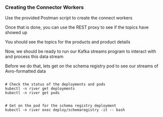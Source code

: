 ### Creating the Connector Workers

Use the provided Postman script to create the connect workers

Once that is done, you can use the REST proxy to see if the topics have showed up

You should see the topics for the products and product details

Now, we should be ready to run our Kafka streams program to interact with and process this data stream


Before we do that, lets get on the schema registry pod to see our streams of Avro-formatted data

```shell

# Check the status of the deployments and pods
kubectl -n river get deployments
kubectl -n river get pods


# Get on the pod for the schema registry deployment
kubectl -n river exec deploy/schemaregistry -it -- bash 


```

